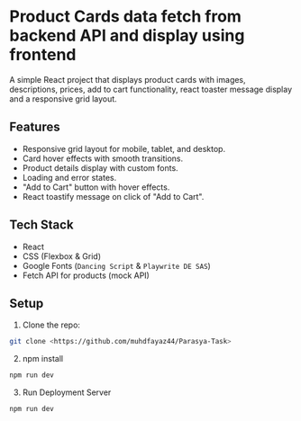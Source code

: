 # Product Cards data fetch from backend API and display using frontend 

A simple React project that displays product cards with images, descriptions, prices, add to cart functionality, react toaster message display and a responsive grid layout.

## Features

- Responsive grid layout for mobile, tablet, and desktop.
- Card hover effects with smooth transitions.
- Product details display with custom fonts.
- Loading and error states.
- "Add to Cart" button with hover effects.
- React toastify message on click of "Add to Cart".

## Tech Stack

- React
- CSS (Flexbox & Grid)
- Google Fonts (`Dancing Script` & `Playwrite DE SAS`)
- Fetch API for products (mock API)

## Setup

1. Clone the repo:

```bash
git clone <https://github.com/muhdfayaz44/Parasya-Task>

```
2. npm install

```bash
npm run dev

```

3. Run Deployment Server

```bash
npm run dev



